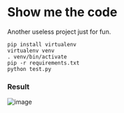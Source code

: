 # Show me the code

Another useless project just for fun.

```
pip install virtualenv
virtualenv venv
. venv/bin/activate
pip -r requirements.txt
python test.py
```

### Result

![image](https://user-images.githubusercontent.com/22004511/87641235-60ab5480-c77a-11ea-9816-f36b3621f105.png)
